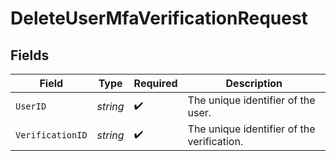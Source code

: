 # DeleteUserMfaVerificationRequest


## Fields

| Field                                      | Type                                       | Required                                   | Description                                |
| ------------------------------------------ | ------------------------------------------ | ------------------------------------------ | ------------------------------------------ |
| `UserID`                                   | *string*                                   | :heavy_check_mark:                         | The unique identifier of the user.         |
| `VerificationID`                           | *string*                                   | :heavy_check_mark:                         | The unique identifier of the verification. |